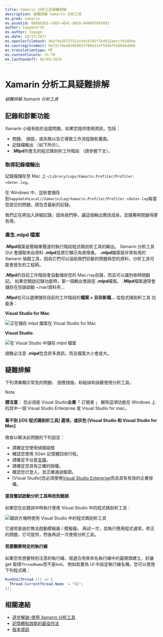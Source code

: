 ```yaml
---
title: Xamarin 分析工具疑難排解
description: 疑難排解 Xamarin 分析工具
ms.prod: xamarin
ms.assetid: 0060E9D1-C003-4E4C-ADE8-B406978FE891
author: topgenorth
ms.author: toopge
ms.date: 10/27/2017
ms.openlocfilehash: 9e2f9a35f37513ce0cb785f2bd922aeccf42dd8e
ms.sourcegitcommit: 0a72c7dea020b965378b6314f558bf5360dbd066
ms.translationtype: MT
ms.contentlocale: zh-TW
ms.lasthandoff: 05/09/2018
---
```

# <a name="xamarin-profiler-troubleshooting"></a>Xamarin 分析工具疑難排解

_疑難排解 Xamarin 分析工具_

## <a name="logging-and-diagnostics"></a>記錄和診斷功能

Xamarin 小組有助於追蹤問題，如果您提供使用資訊，包括：

- 問題、 損毀，或失敗以及它導致工作流程錄影畫面。
- 記錄檔輸出 （如下所示）。
- **.Mlpd**所產生的程式碼剖析工作階段 （請參閱下文）。

### <a name="getting-log-outputs"></a>取得記錄檔輸出
記錄檔儲存至 Mac 上`~/Library/Logs/Xamarin.Profiler/Profiler.<date>.log`。

在 Windows 中，這些會儲存到`%appdata%Local//Xamarin/Log/Xamarin.Profiler/Profiler.<date>.log`每當您提交的問題，請包含最新的記錄。

我們正在將加入詳細記錄，因為我們移，讓這個輸出應該成長，並隨著時間變得更有用。

<a name="gen_mlpd" />

### <a name="generating-mlpd-files"></a>產生.mlpd 檔案

**.Mlpd**檔案是壓縮單聲道的執行階段程式碼剖析工具的輸出。 Xamarin 分析工具 GUI 會讀取來自資料 **.mlpd**並將它顯示為使用者。 **.mlpd**檔案就非常有用的 Xamarin 偵錯工具，因為它們可以協助我們診斷的問題與您的資料，分析工具可能會發生的工程師。

**.Mlpd**的目前工作階段會自動儲存您的 Mac`/tmp`目錄，而且可以識別依時間戳記。 如果您開啟記錄功能時，第一個輸出會路徑 **.mlpd**檔案。 **.Mlpd**檔案通常會儲存在目錄啟動 ~/var/資料夾...

**.Mlpd**也可以選擇儲存目前的工作階段的**檔案 > 另存新檔...** 從程式碼剖析工具 功能表：

**Visual Studio for Mac**:

![](troubleshooting-images/image17.png "正在儲存.mlpd 檔案在 Visual Studio for Mac")

**Visual Studio**:

![](troubleshooting-images/image17-vs.png "在 Visual Studio 中儲存.mlpd 檔案")


請務必注意 **.mlpd**包含許多資訊，而且檔案大小會是大。

## <a name="troubleshooting"></a>疑難排解

下列清單顯示常見的問題、 因應措施，和秘訣和訣竅使用分析工具。

> [!NOTE]
> **請注意**： 您必須是 Visual Studio**企業**「 訂閱者 」 解除這項功能在 Windows 上的其中一個 Visual Studio Enterprise 或 Visual Studio for mac。

#### <a name="i-cant-see-the-ios-profiler-option-or-it-is-greyed-out-visual-studio-and-visual-studio-for-mac"></a>看不到 [iOS 程式碼剖析工具] 選項，或灰色 [Visual Studio 和 Visual Studio for Mac]

檢查以解決此問題的下列設定：

- 請確定您使用偵錯組態
- 確認您使用 SGen 記憶體回收行程。
- 請確定平台是[支援](~/tools/profiler/index.md#Profiler_Support)。
- 請確定您具有正確的授權。
- 確認您已登入，並正確通過驗證。
- [Visual Studio]您必須使用[Visual Studio Enterprise](https://www.visualstudio.com/vs/enterprise/)而且具有有效的企業授權。


#### <a name="i-get-an-error-when-i-try-to-launch-the-profiler"></a>當我嘗試啟動分析工具時收到錯誤

如果您在此錯誤中時執行使用 Visual Studio 中的程式碼剖析工具：

![](troubleshooting-images/error.png "錯誤方塊時使用 Visual Studio 中的程式碼剖析工具")

它通常是由於無法啟動模擬器 / 模擬器。 再試一次，並執行應用程式通常，修正的問題，它可提供，然後再試一次使用分析工具。

#### <a name="to-watch-a-specific-thread"></a>若要觀察特定的執行緒

如果您有想要特別注意的執行緒，很適合用來命名執行緒中的最開頭建立，好讓 get 取得`ThreadName`而不是`0x0`。 例如若要為 UI 中設定執行緒名稱，您可以使用下列程式碼：


```csharp
RunOnUiThread (() => {
  Thread.CurrentThread.Name  = "UI";
});
```



## <a name="related-links"></a>相關連結

- [逐步解說-使用 Xamarin 分析工具](~/tools/profiler/index.md)
- [記憶體和效能的最佳作法](~/cross-platform/deploy-test/memory-perf-best-practices.md)
- [版本資訊](https://developer.xamarin.com/releases/profiler/preview/)
